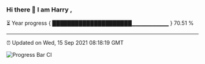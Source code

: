 ### Hi there 👋 I am Harry , 

⏳ Year progress { █████████████████████▁▁▁▁▁▁▁▁▁ } 70.51 %

---

⏰ Updated on Wed, 15 Sep 2021 08:18:19 GMT

![Progress Bar CI](https://github.com/duykhang68/duykhang68/workflows/Progress%20Bar%20CI/badge.svg)
